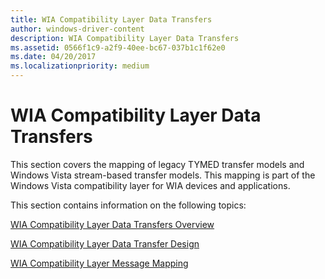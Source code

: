 ```yaml
---
title: WIA Compatibility Layer Data Transfers
author: windows-driver-content
description: WIA Compatibility Layer Data Transfers
ms.assetid: 0566f1c9-a2f9-40ee-bc67-037b1c1f62e0
ms.date: 04/20/2017
ms.localizationpriority: medium
---
```


# WIA Compatibility Layer Data Transfers


This section covers the mapping of legacy TYMED transfer models and Windows Vista stream-based transfer models. This mapping is part of the Windows Vista compatibility layer for WIA devices and applications.

This section contains information on the following topics:

[WIA Compatibility Layer Data Transfers Overview](wia-compatibility-layer-data-transfers-overview.md)

[WIA Compatibility Layer Data Transfer Design](wia-compatibility-layer-data-transfer-design.md)

[WIA Compatibility Layer Message Mapping](wia-compatibility-layer-message-mapping.md)

 

 





